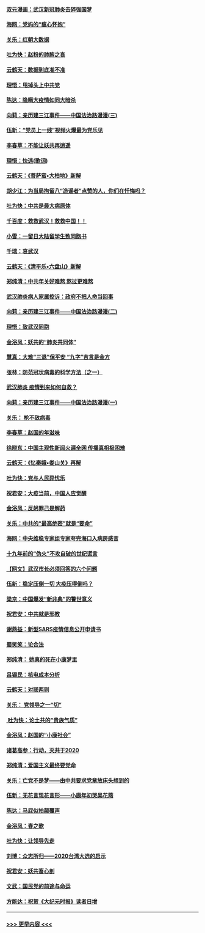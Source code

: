 #### [双元漫画：武汉新冠肺炎击碎强国梦](../pages/nsc993/n11843320.md?t=02051311) 
#### [海网：党妈的“瘟心怀抱”](../pages/nsc993/n11840740.md?t=02051311) 
#### [关乐：红朝大数据](../pages/nsc993/n11840675.md?t=02051311) 
#### [吐为快：赵粉的肺腑之哀](../pages/nsc993/n11840618.md?t=02051311) 
#### [云鹤天：数据到底准不准](../pages/nsc993/n11840325.md?t=02051311) 
#### [理悟：甩掉头上中共党](../pages/nsc993/n11838826.md?t=02051311) 
#### [陈达：隐瞒大疫情如同大暗杀](../pages/nsc993/n11838771.md?t=02051311) 
#### [向莉：亲历建三江事件——中国法治路漫漫(三)](../pages/nsc993/n11831825.md?t=02051311) 
#### [伍新：“党员上一线”视频火爆最为党乐见](../pages/nsc993/n11838200.md?t=02051311) 
#### [李春草：不能让妖共再逍遥](../pages/nsc993/n11838102.md?t=02051311) 
#### [理悟：快逃(歌词)](../pages/nsc993/n11838083.md?t=02051311) 
#### [云鹤天：《菩萨蛮▪大柏地》新解](../pages/nsc993/n11838059.md?t=02051311) 
#### [胡少江：为当局拘留八“造谣者”点赞的人，你们在忏悔吗？](../pages/nsc993/n11836801.md?t=02051311) 
#### [吐为快：中共是最大病原体](../pages/nsc993/n11836748.md?t=02051311) 
#### [千百度：救救武汉！救救中国！！](../pages/nsc993/n11836145.md?t=02051311) 
#### [小雪：一留日大陆留学生致同胞书](../pages/nsc993/n11834624.md?t=02051311) 
#### [千瑞：哀武汉](../pages/nsc993/n11833647.md?t=02051311) 
#### [云鹤天：《清平乐▪六盘山》新解](../pages/nsc993/n11833611.md?t=02051311) 
#### [郑纯清：中共年关好难熬 熬过更难熬](../pages/nsc993/n11833489.md?t=02051311) 
#### [武汉肺炎病人家属控诉：政府不把人命当回事](../pages/nsc993/n11833205.md?t=02051311) 
#### [向莉：亲历建三江事件——中国法治路漫漫(二)](../pages/nsc993/n11829102.md?t=02051311) 
#### [理悟：致武汉同胞](../pages/nsc993/n11831522.md?t=02051311) 
#### [金浴凤：妖共的“肺炎共同体”](../pages/nsc993/n11829448.md?t=02051311) 
#### [慧真：大难“三退”保平安 “九字”吉言是金方](../pages/nsc993/n11829501.md?t=02051311) 
#### [张林：防范冠状病毒的科学方法（之一）](../pages/nsc993/n11828618.md?t=02051311) 
#### [武汉肺炎 疫情到来如何自救？](../pages/nsc993/n11827632.md?t=02051311) 
#### [向莉：亲历建三江事件——中国法治路漫漫(一)](../pages/nsc993/n11827190.md?t=02051311) 
#### [关乐： 枪不敌病毒](../pages/nsc993/n11826746.md?t=02051311) 
#### [李春草：赵国的年滋味](../pages/nsc993/n11826321.md?t=02051311) 
#### [徐晓东：中国主观性新闻火遍全网 传播真相极困难](../pages/nsc993/n11826508.md?t=02051311) 
#### [云鹤天：《忆秦娥▪娄山关》再解](../pages/nsc993/n11824682.md?t=02051311) 
#### [吐为快：党与人民异忧乐](../pages/nsc993/n11824660.md?t=02051311) 
#### [祝君安：大疫当前，中国人应觉醒](../pages/nsc993/n11821946.md?t=02051311) 
#### [金浴凤：反躬罪己是解药](../pages/nsc993/n11820280.md?t=02051311) 
#### [关乐：中共的“最高绝密”就是“要命”](../pages/nsc993/n11816946.md?t=02051311) 
#### [海网：中央维稳专家组专家夸完海口入病房感言](../pages/nsc993/n11815138.md?t=02051311) 
#### [十九年前的“伪火”不攻自破的世纪谎言](../pages/nsc993/n11813238.md?t=02051311) 
#### [【网文】武汉市长必须回答的六个问题](../pages/nsc993/n11813848.md?t=02051311) 
#### [伍新：稳定压倒一切 大疫压得倒吗？](../pages/nsc993/n11812634.md?t=02051311) 
#### [梁京：中国爆发“新非典”的警世意义](../pages/nsc993/n11812554.md?t=02051311) 
#### [祝君安：中共就是邪教](../pages/nsc993/n11812431.md?t=02051311) 
#### [谢燕益：新型SARS疫情信息公开申请书](../pages/nsc993/n11808840.md?t=02051311) 
#### [蜀笑笑：论合法](../pages/nsc993/n11808064.md?t=02051311) 
#### [郑纯清： 她真的死在小康梦里](../pages/nsc993/n11806623.md?t=02051311) 
#### [吕锡民：核电成本分析](../pages/nsc993/n11806284.md?t=02051311) 
#### [云鹤天：对联两则](../pages/nsc993/n11805957.md?t=02051311) 
#### [关乐： 党领导之一“切”](../pages/nsc993/n11804505.md?t=02051311) 
#### [ 吐为快：论土共的“贵族气质”](../pages/nsc993/n11804490.md?t=02051311) 
#### [金浴凤：赵国的“小康社会”](../pages/nsc993/n11804452.md?t=02051311) 
#### [诸葛高参：行动，灭共于2020](../pages/nsc993/n11804120.md?t=02051311) 
#### [郑纯清：爱国主义最终要党命](../pages/nsc993/n11802197.md?t=02051311) 
#### [关乐：亡党不是梦——由中共要求党章放床头想到的](../pages/nsc993/n11802156.md?t=02051311) 
#### [伍新：无花言现花言形——小康年初哭吴花燕](../pages/nsc993/n11800044.md?t=02051311) 
#### [陈达：马屁似拍颠覆声](../pages/nsc993/n11800010.md?t=02051311) 
#### [金浴凤：春之歌](../pages/nsc993/n11797687.md?t=02051311) 
#### [吐为快：让领导先走](../pages/nsc993/n11797512.md?t=02051311) 
#### [刘博：众志所归——2020台湾大选的启示](../pages/nsc993/n11796878.md?t=02051311) 
#### [祝君安：妖共畜心剖](../pages/nsc993/n11794273.md?t=02051311) 
#### [文武：国民党的前途与命运](../pages/nsc993/n11794198.md?t=02051311) 
#### [方能达：祝贺《大纪元时报》读者日增](../pages/nsc993/n11793807.md?t=02051311) 

----
#### [ >>> 更早内容 <<< ](../indexes/nsc993-earlier.md)
